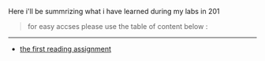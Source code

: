 Here i'll be summrizing what i have learned during my labs in 201
> for easy accses please use the table of content below :
***
* [the first reading assignment]()